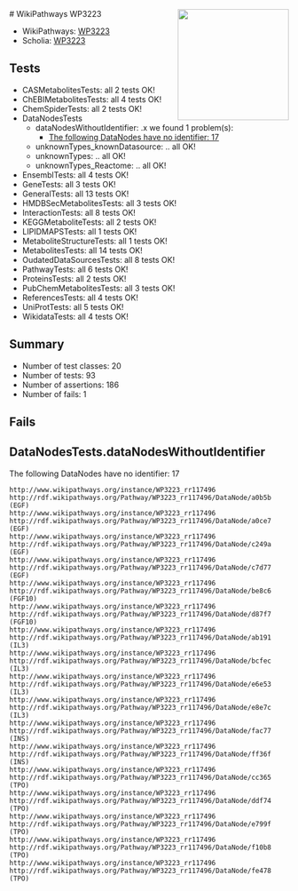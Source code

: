 <img style="float: right; width: 200px" src="https://upload.wikimedia.org/wikipedia/commons/thumb/8/83/Wplogo_with_text_500.png/640px-Wplogo_with_text_500.png" />
# WikiPathways WP3223

* WikiPathways: [WP3223](https://wikipathways.org/pathways/WP3223)
* Scholia: [WP3223](https://scholia.toolforge.org/wikipathways/WP3223)
## Tests
* CASMetabolitesTests: all 2 tests OK!
* ChEBIMetabolitesTests: all 4 tests OK!
* ChemSpiderTests: all 2 tests OK!
* DataNodesTests
    * dataNodesWithoutIdentifier: .x we found 1 problem(s):
        * [The following DataNodes have no identifier: 17](#8792c497)
    * unknownTypes_knownDatasource: .. all OK!
    * unknownTypes: .. all OK!
    * unknownTypes_Reactome: .. all OK!
* EnsemblTests: all 4 tests OK!
* GeneTests: all 3 tests OK!
* GeneralTests: all 13 tests OK!
* HMDBSecMetabolitesTests: all 3 tests OK!
* InteractionTests: all 8 tests OK!
* KEGGMetaboliteTests: all 2 tests OK!
* LIPIDMAPSTests: all 1 tests OK!
* MetaboliteStructureTests: all 1 tests OK!
* MetabolitesTests: all 14 tests OK!
* OudatedDataSourcesTests: all 8 tests OK!
* PathwayTests: all 6 tests OK!
* ProteinsTests: all 2 tests OK!
* PubChemMetabolitesTests: all 3 tests OK!
* ReferencesTests: all 4 tests OK!
* UniProtTests: all 5 tests OK!
* WikidataTests: all 4 tests OK!


## Summary

* Number of test classes: 20
* Number of tests: 93
* Number of assertions: 186
* Number of fails: 1

## Fails

<a name="8792c497" />

## DataNodesTests.dataNodesWithoutIdentifier

The following DataNodes have no identifier: 17
```
http://www.wikipathways.org/instance/WP3223_rr117496 http://rdf.wikipathways.org/Pathway/WP3223_rr117496/DataNode/a0b5b (EGF)
http://www.wikipathways.org/instance/WP3223_rr117496 http://rdf.wikipathways.org/Pathway/WP3223_rr117496/DataNode/a0ce7 (EGF)
http://www.wikipathways.org/instance/WP3223_rr117496 http://rdf.wikipathways.org/Pathway/WP3223_rr117496/DataNode/c249a (EGF)
http://www.wikipathways.org/instance/WP3223_rr117496 http://rdf.wikipathways.org/Pathway/WP3223_rr117496/DataNode/c7d77 (EGF)
http://www.wikipathways.org/instance/WP3223_rr117496 http://rdf.wikipathways.org/Pathway/WP3223_rr117496/DataNode/be8c6 (FGF10)
http://www.wikipathways.org/instance/WP3223_rr117496 http://rdf.wikipathways.org/Pathway/WP3223_rr117496/DataNode/d87f7 (FGF10)
http://www.wikipathways.org/instance/WP3223_rr117496 http://rdf.wikipathways.org/Pathway/WP3223_rr117496/DataNode/ab191 (IL3)
http://www.wikipathways.org/instance/WP3223_rr117496 http://rdf.wikipathways.org/Pathway/WP3223_rr117496/DataNode/bcfec (IL3)
http://www.wikipathways.org/instance/WP3223_rr117496 http://rdf.wikipathways.org/Pathway/WP3223_rr117496/DataNode/e6e53 (IL3)
http://www.wikipathways.org/instance/WP3223_rr117496 http://rdf.wikipathways.org/Pathway/WP3223_rr117496/DataNode/e8e7c (IL3)
http://www.wikipathways.org/instance/WP3223_rr117496 http://rdf.wikipathways.org/Pathway/WP3223_rr117496/DataNode/fac77 (INS)
http://www.wikipathways.org/instance/WP3223_rr117496 http://rdf.wikipathways.org/Pathway/WP3223_rr117496/DataNode/ff36f (INS)
http://www.wikipathways.org/instance/WP3223_rr117496 http://rdf.wikipathways.org/Pathway/WP3223_rr117496/DataNode/cc365 (TPO)
http://www.wikipathways.org/instance/WP3223_rr117496 http://rdf.wikipathways.org/Pathway/WP3223_rr117496/DataNode/ddf74 (TPO)
http://www.wikipathways.org/instance/WP3223_rr117496 http://rdf.wikipathways.org/Pathway/WP3223_rr117496/DataNode/e799f (TPO)
http://www.wikipathways.org/instance/WP3223_rr117496 http://rdf.wikipathways.org/Pathway/WP3223_rr117496/DataNode/f10b8 (TPO)
http://www.wikipathways.org/instance/WP3223_rr117496 http://rdf.wikipathways.org/Pathway/WP3223_rr117496/DataNode/fe478 (TPO)
```

